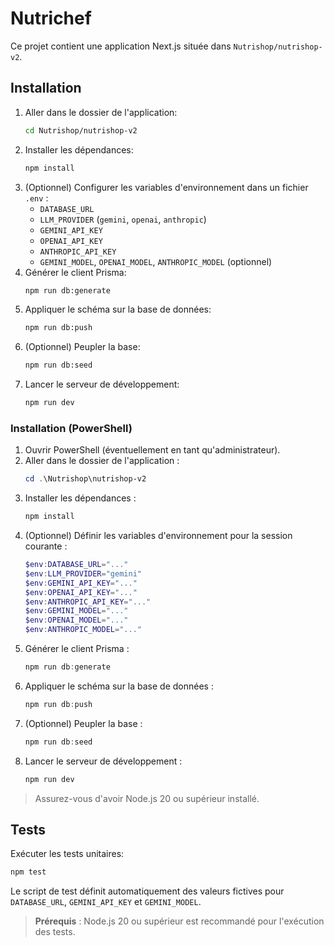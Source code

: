 # Nutrichef

Ce projet contient une application Next.js située dans `Nutrishop/nutrishop-v2`.

## Installation

1. Aller dans le dossier de l'application:
   ```bash
   cd Nutrishop/nutrishop-v2
   ```
2. Installer les dépendances:
   ```bash
   npm install
   ```
3. (Optionnel) Configurer les variables d'environnement dans un fichier `.env` :
   - `DATABASE_URL`
   - `LLM_PROVIDER` (`gemini`, `openai`, `anthropic`)
   - `GEMINI_API_KEY`
   - `OPENAI_API_KEY`
   - `ANTHROPIC_API_KEY`
   - `GEMINI_MODEL`, `OPENAI_MODEL`, `ANTHROPIC_MODEL` (optionnel)
4. Générer le client Prisma:
   ```bash
   npm run db:generate
   ```
5. Appliquer le schéma sur la base de données:
   ```bash
   npm run db:push
   ```
6. (Optionnel) Peupler la base:
   ```bash
   npm run db:seed
   ```
7. Lancer le serveur de développement:
   ```bash
   npm run dev
   ```

### Installation (PowerShell)

1. Ouvrir PowerShell (éventuellement en tant qu'administrateur).
2. Aller dans le dossier de l'application :
   ```powershell
   cd .\Nutrishop\nutrishop-v2
   ```
3. Installer les dépendances :
   ```powershell
   npm install
   ```
4. (Optionnel) Définir les variables d'environnement pour la session courante :
   ```powershell
   $env:DATABASE_URL="..."
   $env:LLM_PROVIDER="gemini"
   $env:GEMINI_API_KEY="..."
   $env:OPENAI_API_KEY="..."
   $env:ANTHROPIC_API_KEY="..."
   $env:GEMINI_MODEL="..."
   $env:OPENAI_MODEL="..."
   $env:ANTHROPIC_MODEL="..."
   ```
5. Générer le client Prisma :
   ```powershell
   npm run db:generate
   ```
6. Appliquer le schéma sur la base de données :
   ```powershell
   npm run db:push
   ```
7. (Optionnel) Peupler la base :
   ```powershell
   npm run db:seed
   ```
8. Lancer le serveur de développement :
   ```powershell
   npm run dev
   ```

> Assurez-vous d'avoir Node.js 20 ou supérieur installé.

## Tests

Exécuter les tests unitaires:

```bash
npm test
```

Le script de test définit automatiquement des valeurs fictives pour `DATABASE_URL`, `GEMINI_API_KEY` et `GEMINI_MODEL`.

> **Prérequis** : Node.js 20 ou supérieur est recommandé pour l'exécution des tests.
